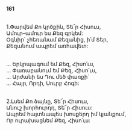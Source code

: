 **161**

\
1.Փարվեմ Քո կրծքին, Տե՜ր Հիսուս,\
Ամուր–ամուր ես Քեզ գրկեմ:\
Օգնիր` չհեռանամ Քեզանից, ի՛մ Տեր,\
Քեզանում ապրեմ առհավետ:

\
 ... Երկրպագում եմ Քեզ, Հիսո՛ւս,\
 ... Փառաբանում եմ Քեզ, Հիսո՛ւս,\
 ... Արժանի ես Դու մեծ փառքի`\
 ... Հայր, Որդի, Սուրբ Հոգի:

\
2.Լսեմ Քո ձայնը, Տե՜ր Հիսուս,\
Անուշ խորհուրդդ, Տե՜ր Հիսուս:\
Ապրեմ հայտնապես խոսքերդ իմ կյանքում,\
Որ ուրախացնեմ Քեզ, Հիսո՛ւս:
